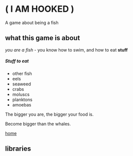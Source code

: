 # ( I AM HOOKED )
A game about being a fish

## what this game is about

*you are a fish* - you know how to swim, and how to eat **stuff**

##### Stuff to eat 

- other fish
- eels
- seaweed
- crabs
- moluscs
- planktons
- amoebas

The bigger you are, the bigger your food is. 

Become bigger than the whales. 

[home](https://github.com/akinevz0/fishies/blob/main/%D0%9A%D0%98%D0%A0%D0%98%D0%9B%D0%9E%D0%9A%D0%9E%D0%A22.png?raw=true) 

## libraries

